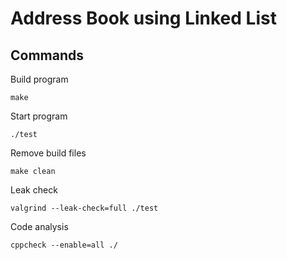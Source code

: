 # Address Book using Linked List

## Commands
Build program
```
make
```
Start program
```
./test
```
Remove build files
```
make clean
```
Leak check
```
valgrind --leak-check=full ./test
```
Code analysis
```
cppcheck --enable=all ./
```
